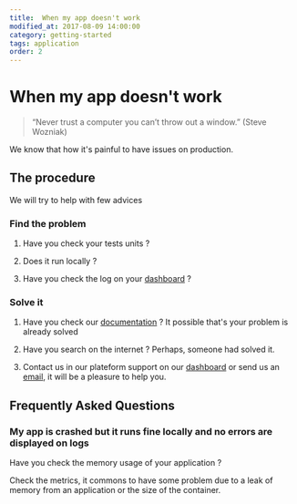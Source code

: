 ```yaml
---
title:  When my app doesn't work
modified_at: 2017-08-09 14:00:00
category: getting-started
tags: application
order: 2
---
```


# When my app doesn't work
> “Never trust a computer you can’t throw out a window.”
> (Steve Wozniak)

We know that how it's painful to have issues on production.

## The procedure

We will try to help with few advices

### Find the problem

1. Have you check your tests units ?

2. Does it run locally ?

3. Have you check the log on your [dashboard](https://my.scalingo.com/apps) ?

### Solve it

1. Have you check our [documentation](doc.scalingo.com) ? It possible that's your problem is already solved

2. Have you search on the internet ? Perhaps, someone had solved it.

3. Contact us in our plateform support on our [dashboard](https://my.scalingo.com/apps) or send us an [email](support@scalingo.com), it will be a pleasure to help you.

## Frequently Asked Questions

### My app is crashed but it runs fine locally and no errors are displayed on logs
Have you check the memory usage of your application ?

Check the metrics, it commons to have some problem due to a leak of memory from an application or the size of the container.
